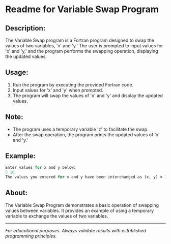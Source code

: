 # **Readme for Variable Swap Program**

## **Description:**
The Variable Swap program is a Fortran program designed to swap the values of two variables, 'x' and 'y.' The user is prompted to input values for 'x' and 'y,' and the program performs the swapping operation, displaying the updated values.

## **Usage:**
1. Run the program by executing the provided Fortran code.
2. Input values for 'x' and 'y' when prompted.
3. The program will swap the values of 'x' and 'y' and display the updated values.

## **Note:**
- The program uses a temporary variable 'z' to facilitate the swap.
- After the swap operation, the program prints the updated values of 'x' and 'y.'

## **Example:**
```fortran
Enter values for x and y below:
5 10
The values you entered for x and y have been interchanged as (x, y) = 10 5
```

## **About:**
The Variable Swap Program demonstrates a basic operation of swapping values between variables. It provides an example of using a temporary variable to exchange the values of two variables.

---

*For educational purposes. Always validate results with established programming principles.*
